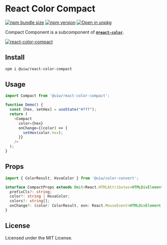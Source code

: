 React Color Compact
===

[![npm bundle size](https://img.shields.io/bundlephobia/minzip/@uiw/react-color-compact)](https://bundlephobia.com/package/@uiw/react-color-compact) [![npm version](https://img.shields.io/npm/v/@uiw/react-color-compact.svg)](https://www.npmjs.com/package/@uiw/react-color-compact) [![Open in unpkg](https://img.shields.io/badge/Open%20in-unpkg-blue)](https://uiwjs.github.io/npm-unpkg/#/pkg/@uiw/react-color-compact/file/README.md)

Compact Component is a subcomponent of [**`@react-color`**](https://uiwjs.github.io/react-color).

[![react-color-compact](https://user-images.githubusercontent.com/1680273/125949911-bb919f60-2bf3-487b-9aad-5aef82bcd5ed.png)](https://uiwjs.github.io/react-color/#compact)

## Install

```bash
npm i @uiw/react-color-compact
```

## Usage

```js
import Compact from '@uiw/react-color-compact';

function Demo() {
  const [hex, setHex] = useState("#fff");
  return (
    <Compact
      color={hex}
      onChange={(color) => {
        setHex(color.hex);
      }}
    />
  );
}
```

## Props

```ts
import { ColorResult, HsvaColor } from '@uiw/color-convert';

interface CompactProps extends Omit<React.HTMLAttributes<HTMLDivElement>, 'onChange' | 'color'> {
  prefixCls?: string;
  color?: string | HsvaColor;
  colors?: string[];
  onChange?: (color: ColorResult, evn: React.MouseEvent<HTMLDivElement, MouseEvent>) => void;
}
```

<!--footer-dividing-->

## License

Licensed under the MIT License.
